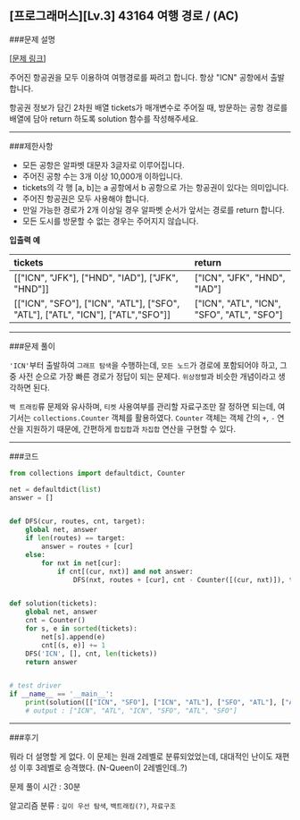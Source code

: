 [프로그래머스][Lv.3] 43164 여행 경로 / (AC)
---

###문제 설명


[[문제 링크](https://school.programmers.co.kr/learn/courses/30/lessons/43164)]

주어진 항공권을 모두 이용하여 여행경로를 짜려고 합니다. 항상 "ICN" 공항에서 출발합니다.

항공권 정보가 담긴 2차원 배열 tickets가 매개변수로 주어질 때, 방문하는 공항 경로를 배열에 담아 return 하도록 solution 함수를 작성해주세요.

---

###제한사항

- 모든 공항은 알파벳 대문자 3글자로 이루어집니다.
- 주어진 공항 수는 3개 이상 10,000개 이하입니다.
- tickets의 각 행 [a, b]는 a 공항에서 b 공항으로 가는 항공권이 있다는 의미입니다.
- 주어진 항공권은 모두 사용해야 합니다.
- 만일 가능한 경로가 2개 이상일 경우 알파벳 순서가 앞서는 경로를 return 합니다.
- 모든 도시를 방문할 수 없는 경우는 주어지지 않습니다.

**입출력 예**

| tickets | return |
|:---|:---|
| [["ICN", "JFK"], ["HND", "IAD"], ["JFK", "HND"]] | ["ICN", "JFK", "HND", "IAD"] |
| [["ICN", "SFO"], ["ICN", "ATL"], ["SFO", "ATL"], ["ATL", "ICN"], ["ATL","SFO"]] | ["ICN", "ATL", "ICN", "SFO", "ATL", "SFO"] |


---

###문제 풀이

`'ICN'`부터 출발하여 `그래프 탐색`을 수행하는데, `모든 노드`가 경로에 포함되어야 하고, 그 중 사전 순으로 가장 빠른 경로가 정답이 되는 문제다. `위상정렬`과 비슷한 개념이라고 생각하면 된다.

`백 트래킹`류 문제와 유사하며, `티켓` 사용여부를 관리할 자료구조만 잘 정하면 되는데, 여기서는 `collections.Counter` 객체를 활용하였다. `Counter` 객체는 객체 간의 `+`, `-` 연산을 지원하기 때문에, 간편하게 `합집합`과 `차집합` 연산을 구현할 수 있다.

---

###코드


```python
from collections import defaultdict, Counter

net = defaultdict(list)
answer = []


def DFS(cur, routes, cnt, target):
    global net, answer
    if len(routes) == target:
        answer = routes + [cur]
    else:
        for nxt in net[cur]:
            if cnt[(cur, nxt)] and not answer:
                DFS(nxt, routes + [cur], cnt - Counter([(cur, nxt)]), target)


def solution(tickets):
    global net, answer
    cnt = Counter()
    for s, e in sorted(tickets):
        net[s].append(e)
        cnt[(s, e)] += 1
    DFS('ICN', [], cnt, len(tickets))
    return answer


# test driver
if __name__ == '__main__':
    print(solution([["ICN", "SFO"], ["ICN", "ATL"], ["SFO", "ATL"], ["ATL", "ICN"], ["ATL", "SFO"]]))
    # output : ["ICN", "ATL", "ICN", "SFO", "ATL", "SFO"]
```

---

###후기

뭐라 더 설명할 게 없다. 이 문제는 원래 2레벨로 분류되었었는데, 대대적인 난이도 재편성 이후 3레벨로 승격했다. (N-Queen이 2레벨인데..?)

문제 풀이 시간 : 30분

알고리즘 분류 : `깊이 우선 탐색`, `백트래킹(?)`, `자료구조`
